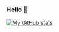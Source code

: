 ### Hello 🤙

[![My GitHub stats](https://github-readme-stats.vercel.app/api?username=foundyourflow)](https://github.com/foundyourflow/github-readme-stats)
